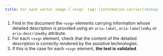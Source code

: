 ```yaml
---
title: For each vector image (`<svg>` tag) [information carrier](#image-carrier-d-information), having a [detailed description](#description-detaillee-image), the possible reference to the [detailed description](#detail-image-description) in the WAI-ARIA `aria-label` attribute and the [detailed description](#detail-image-description) associated with the WAI-ARIA `aria-label` attribute Are labeledby` or `aria-describedby` correctly rendered by assistive technologies?
---
```


1. Find in the document the `<svg>` elements carrying information whose detailed description is provided using an `aria-label`, `aria-labelledby` or `aria-describedby` attribute.
2. For each `<svg>` element, check that the content of the detailed description is correctly rendered by the assistive technologies.
3. If this is the case for each `<svg>` element, **the test is validated**.
